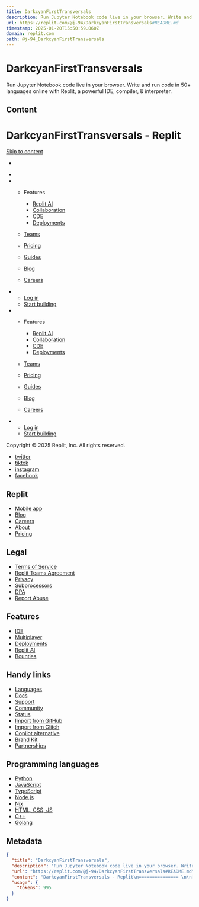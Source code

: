 ```yaml
---
title: DarkcyanFirstTransversals
description: Run Jupyter Notebook code live in your browser. Write and run code in 50+ languages online with Replit, a powerful IDE, compiler, & interpreter.
url: https://replit.com/@j-94/DarkcyanFirstTransversals#README.md
timestamp: 2025-01-20T15:50:59.060Z
domain: replit.com
path: @j-94_DarkcyanFirstTransversals
---
```


# DarkcyanFirstTransversals


Run Jupyter Notebook code live in your browser. Write and run code in 50+ languages online with Replit, a powerful IDE, compiler, & interpreter.


## Content

DarkcyanFirstTransversals - Replit
=============== 

[Skip to content](https://replit.com/@j-94/DarkcyanFirstTransversals#main-content)

*   [](https://replit.com/)
*   
*   *   Features
        
        *   [Replit AI](https://replit.com/ai)
        *   [Collaboration](https://replit.com/collaboration)
        *   [CDE](https://replit.com/cloud-development-environment)
        *   [Deployments](https://replit.com/deployments)
        
    *   [Teams](https://replit.com/teams)
    *   [Pricing](https://replit.com/pricing)
    *   [Guides](https://replit.com/guides)
    *   [Blog](https://blog.replit.com/)
    *   [Careers](https://replit.com/careers)
*   *   [Log in](https://replit.com/login)
    *   [Start building](https://replit.com/signup)

*   *   Features
        
        *   [Replit AI](https://replit.com/ai)
        *   [Collaboration](https://replit.com/collaboration)
        *   [CDE](https://replit.com/cloud-development-environment)
        *   [Deployments](https://replit.com/deployments)
        
    *   [Teams](https://replit.com/teams)
    *   [Pricing](https://replit.com/pricing)
    *   [Guides](https://replit.com/guides)
    *   [Blog](https://blog.replit.com/)
    *   [Careers](https://replit.com/careers)
*   *   [Log in](https://replit.com/login)
    *   [Start building](https://replit.com/signup)

Copyright © 2025 Replit, Inc. All rights reserved.

*   [twitter](https://twitter.com/replit)
*   [tiktok](https://www.tiktok.com/@replit)
*   [instagram](https://instagram.com/repl.it)
*   [facebook](https://facebook.com/repl.it)

Replit
------

*   [Mobile app](https://replit.com/mobile)
*   [Blog](https://blog.replit.com/)
*   [Careers](https://replit.com/careers)
*   [About](https://replit.com/about)
*   [Pricing](https://replit.com/pricing)

Legal
-----

*   [Terms of Service](https://replit.com/terms-of-service)
*   [Replit Teams Agreement](https://replit.com/teams-agreement)
*   [Privacy](https://replit.com/privacy-policy)
*   [Subprocessors](https://replit.com/subprocessors)
*   [DPA](https://replit.com/dpa)
*   [Report Abuse](https://docs.replit.com/legal-and-security-info/abuse-report)

Features
--------

*   [IDE](https://replit.com/site/ide)
*   [Multiplayer](https://replit.com/site/multiplayer)
*   [Deployments](https://replit.com/site/deployments)
*   [Replit AI](https://replit.com/ai)
*   [Bounties](https://replit.com/site/bounties)

Handy links
-----------

*   [Languages](https://replit.com/languages)
*   [Docs](https://docs.replit.com/)
*   [Support](https://replit.com/help)
*   [Community](https://replit.com/community)
*   [Status](https://status.replit.com/)
*   [Import from GitHub](https://replit.com/github)
*   [Import from Glitch](https://replit.com/glitch)
*   [Copilot alternative](https://replit.com/comparison)
*   [Brand Kit](https://replit.com/brandkit)
*   [Partnerships](https://replit.com/partnerships)

Programming languages
---------------------

*   [Python](https://replit.com/languages/python3)
*   [JavaScript](https://replit.com/languages/javascript)
*   [TypeScript](https://replit.com/languages/typescript)
*   [Node.js](https://replit.com/languages/nodejs)
*   [Nix](https://replit.com/languages/nix)
*   [HTML, CSS, JS](https://replit.com/languages/html)
*   [C++](https://replit.com/languages/cpp)
*   [Golang](https://replit.com/languages/go)

## Metadata

```json
{
  "title": "DarkcyanFirstTransversals",
  "description": "Run Jupyter Notebook code live in your browser. Write and run code in 50+ languages online with Replit, a powerful IDE, compiler, & interpreter.",
  "url": "https://replit.com/@j-94/DarkcyanFirstTransversals#README.md",
  "content": "DarkcyanFirstTransversals - Replit\n=============== \n\n[Skip to content](https://replit.com/@j-94/DarkcyanFirstTransversals#main-content)\n\n*   [](https://replit.com/)\n*   \n*   *   Features\n        \n        *   [Replit AI](https://replit.com/ai)\n        *   [Collaboration](https://replit.com/collaboration)\n        *   [CDE](https://replit.com/cloud-development-environment)\n        *   [Deployments](https://replit.com/deployments)\n        \n    *   [Teams](https://replit.com/teams)\n    *   [Pricing](https://replit.com/pricing)\n    *   [Guides](https://replit.com/guides)\n    *   [Blog](https://blog.replit.com/)\n    *   [Careers](https://replit.com/careers)\n*   *   [Log in](https://replit.com/login)\n    *   [Start building](https://replit.com/signup)\n\n*   *   Features\n        \n        *   [Replit AI](https://replit.com/ai)\n        *   [Collaboration](https://replit.com/collaboration)\n        *   [CDE](https://replit.com/cloud-development-environment)\n        *   [Deployments](https://replit.com/deployments)\n        \n    *   [Teams](https://replit.com/teams)\n    *   [Pricing](https://replit.com/pricing)\n    *   [Guides](https://replit.com/guides)\n    *   [Blog](https://blog.replit.com/)\n    *   [Careers](https://replit.com/careers)\n*   *   [Log in](https://replit.com/login)\n    *   [Start building](https://replit.com/signup)\n\nCopyright © 2025 Replit, Inc. All rights reserved.\n\n*   [twitter](https://twitter.com/replit)\n*   [tiktok](https://www.tiktok.com/@replit)\n*   [instagram](https://instagram.com/repl.it)\n*   [facebook](https://facebook.com/repl.it)\n\nReplit\n------\n\n*   [Mobile app](https://replit.com/mobile)\n*   [Blog](https://blog.replit.com/)\n*   [Careers](https://replit.com/careers)\n*   [About](https://replit.com/about)\n*   [Pricing](https://replit.com/pricing)\n\nLegal\n-----\n\n*   [Terms of Service](https://replit.com/terms-of-service)\n*   [Replit Teams Agreement](https://replit.com/teams-agreement)\n*   [Privacy](https://replit.com/privacy-policy)\n*   [Subprocessors](https://replit.com/subprocessors)\n*   [DPA](https://replit.com/dpa)\n*   [Report Abuse](https://docs.replit.com/legal-and-security-info/abuse-report)\n\nFeatures\n--------\n\n*   [IDE](https://replit.com/site/ide)\n*   [Multiplayer](https://replit.com/site/multiplayer)\n*   [Deployments](https://replit.com/site/deployments)\n*   [Replit AI](https://replit.com/ai)\n*   [Bounties](https://replit.com/site/bounties)\n\nHandy links\n-----------\n\n*   [Languages](https://replit.com/languages)\n*   [Docs](https://docs.replit.com/)\n*   [Support](https://replit.com/help)\n*   [Community](https://replit.com/community)\n*   [Status](https://status.replit.com/)\n*   [Import from GitHub](https://replit.com/github)\n*   [Import from Glitch](https://replit.com/glitch)\n*   [Copilot alternative](https://replit.com/comparison)\n*   [Brand Kit](https://replit.com/brandkit)\n*   [Partnerships](https://replit.com/partnerships)\n\nProgramming languages\n---------------------\n\n*   [Python](https://replit.com/languages/python3)\n*   [JavaScript](https://replit.com/languages/javascript)\n*   [TypeScript](https://replit.com/languages/typescript)\n*   [Node.js](https://replit.com/languages/nodejs)\n*   [Nix](https://replit.com/languages/nix)\n*   [HTML, CSS, JS](https://replit.com/languages/html)\n*   [C++](https://replit.com/languages/cpp)\n*   [Golang](https://replit.com/languages/go)",
  "usage": {
    "tokens": 995
  }
}
```
